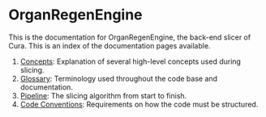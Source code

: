 OrganRegenEngine
====

This is the documentation for OrganRegenEngine, the back-end slicer of Cura. This is an index of the documentation pages available.

1. [Concepts](concepts.md): Explanation of several high-level concepts used during slicing.
2. [Glossary](glossary.md): Terminology used throughout the code base and documentation.
3. [Pipeline](pipeline.md): The slicing algorithm from start to finish.
4. [Code Conventions](https://github.com/Ultimaker/Meta/blob/master/code_conventions.md): Requirements on how the code must be structured.
